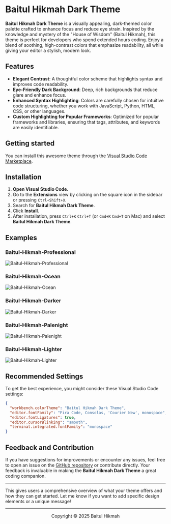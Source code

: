# Baitul Hikmah Dark Theme

**Baitul Hikmah Dark Theme** is a visually appealing, dark-themed color palette crafted to enhance focus and reduce eye strain. Inspired by the knowledge and mystery of the "House of Wisdom" (Baitul Hikmah), this theme is perfect for developers who spend extended hours coding. Enjoy a blend of soothing, high-contrast colors that emphasize readability, all while giving your editor a stylish, modern look.

## Features

- **Elegant Contrast**: A thoughtful color scheme that highlights syntax and improves code readability.
- **Eye-Friendly Dark Background**: Deep, rich backgrounds that reduce glare and enhance focus.
- **Enhanced Syntax Highlighting**: Colors are carefully chosen for intuitive code structuring, whether you work with JavaScript, Python, HTML, CSS, or other languages.
- **Custom Highlighting for Popular Frameworks**: Optimized for popular frameworks and libraries, ensuring that tags, attributes, and keywords are easily identifiable.

## Getting started

You can install this awesome theme through the [Visual Studio Code Marketplace](https://marketplace.visualstudio.com/items?itemName=ShahriyarHosen.baitul-hikmah-dark).

## Installation

1. **Open Visual Studio Code.**
2. Go to the **Extensions** view by clicking on the square icon in the sidebar or pressing `Ctrl+Shift+X`.
3. Search for **Baitul Hikmah Dark Theme**.
4. Click **Install**.
5. After installation, press `Ctrl+K` `Ctrl+T` (or `Cmd+K` `Cmd+T` on Mac) and select **Baitul Hikmah Dark Theme**.

## Examples

### Baitul-Hikmah-Professional

![Baitul-Hikmah-Professional](https://github.com/user-attachments/assets/eebe00da-34cd-4fd8-a720-6c9c91ccd7eb)

### Baitul-Hikmah-Ocean

![Baitul-Hikmah-Ocean](https://github.com/user-attachments/assets/514a65eb-e9bd-4ea3-b303-e4b3629dec1c)

### Baitul-Hikmah-Darker

![Baitul-Hikmah-Darker](https://github.com/user-attachments/assets/d9a91ba2-eabc-47f3-a99a-e3fe44d22211)

### Baitul-Hikmah-Palenight

![Baitul-Hikmah-Palenight](https://github.com/user-attachments/assets/a934e09c-ecd3-4054-8841-8710c5f5e54d)

### Baitul-Hikmah-Lighter

![Baitul-Hikmah-Lighter](https://github.com/user-attachments/assets/b2234e00-cfec-4ae5-8573-3a6ae806ff5b)

## Recommended Settings

To get the best experience, you might consider these Visual Studio Code settings:

```json
{
  "workbench.colorTheme": "Baitul Hikmah Dark Theme",
  "editor.fontFamily": "Fira Code, Consolas, 'Courier New', monospace",
  "editor.fontLigatures": true,
  "editor.cursorBlinking": "smooth",
  "terminal.integrated.fontFamily": "monospace"
}
```

## Feedback and Contribution

If you have suggestions for improvements or encounter any issues, feel free to open an issue on the [GitHub repository](https://github.com/Shahriyar-Hosen/Baitul-Hikmah-Dark-Theme) or contribute directly. Your feedback is invaluable in making the **Baitul Hikmah Dark Theme** a great coding companion.

---

This gives users a comprehensive overview of what your theme offers and how they can get started. Let me know if you want to add specific design elements or a unique message!

---

<p align="center">Copyright &copy; 2025 Baitul Hikmah</p>
